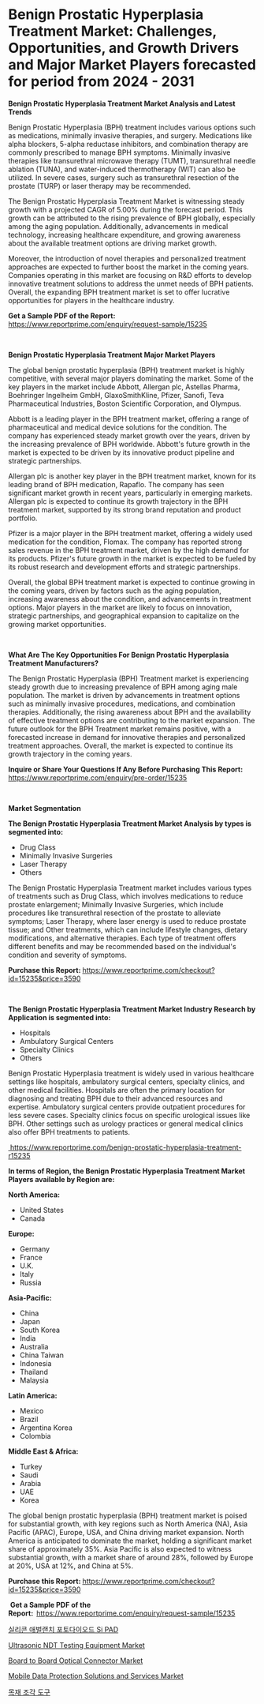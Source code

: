 <p><h1>Benign Prostatic Hyperplasia Treatment Market: Challenges, Opportunities, and Growth Drivers and Major Market Players forecasted for period from 2024 - 2031</h1></p><p><strong>Benign Prostatic Hyperplasia Treatment Market Analysis and Latest Trends</strong></p>
<p><p>Benign Prostatic Hyperplasia (BPH) treatment includes various options such as medications, minimally invasive therapies, and surgery. Medications like alpha blockers, 5-alpha reductase inhibitors, and combination therapy are commonly prescribed to manage BPH symptoms. Minimally invasive therapies like transurethral microwave therapy (TUMT), transurethral needle ablation (TUNA), and water-induced thermotherapy (WIT) can also be utilized. In severe cases, surgery such as transurethral resection of the prostate (TURP) or laser therapy may be recommended.</p><p>The Benign Prostatic Hyperplasia Treatment Market is witnessing steady growth with a projected CAGR of 5.00% during the forecast period. This growth can be attributed to the rising prevalence of BPH globally, especially among the aging population. Additionally, advancements in medical technology, increasing healthcare expenditure, and growing awareness about the available treatment options are driving market growth.</p><p>Moreover, the introduction of novel therapies and personalized treatment approaches are expected to further boost the market in the coming years. Companies operating in this market are focusing on R&D efforts to develop innovative treatment solutions to address the unmet needs of BPH patients. Overall, the expanding BPH treatment market is set to offer lucrative opportunities for players in the healthcare industry.</p></p>
<p><strong>Get a Sample PDF of the Report:&nbsp;</strong> <a href="https://www.reportprime.com/enquiry/request-sample/15235">https://www.reportprime.com/enquiry/request-sample/15235</a></p>
<p>&nbsp;</p>
<p><strong>Benign Prostatic Hyperplasia Treatment Major Market Players</strong></p>
<p><p>The global benign prostatic hyperplasia (BPH) treatment market is highly competitive, with several major players dominating the market. Some of the key players in the market include Abbott, Allergan plc, Astellas Pharma, Boehringer Ingelheim GmbH, GlaxoSmithKline, Pfizer, Sanofi, Teva Pharmaceutical Industries, Boston Scientific Corporation, and Olympus.</p><p>Abbott is a leading player in the BPH treatment market, offering a range of pharmaceutical and medical device solutions for the condition. The company has experienced steady market growth over the years, driven by the increasing prevalence of BPH worldwide. Abbott's future growth in the market is expected to be driven by its innovative product pipeline and strategic partnerships.</p><p>Allergan plc is another key player in the BPH treatment market, known for its leading brand of BPH medication, Rapaflo. The company has seen significant market growth in recent years, particularly in emerging markets. Allergan plc is expected to continue its growth trajectory in the BPH treatment market, supported by its strong brand reputation and product portfolio.</p><p>Pfizer is a major player in the BPH treatment market, offering a widely used medication for the condition, Flomax. The company has reported strong sales revenue in the BPH treatment market, driven by the high demand for its products. Pfizer's future growth in the market is expected to be fueled by its robust research and development efforts and strategic partnerships.</p><p>Overall, the global BPH treatment market is expected to continue growing in the coming years, driven by factors such as the aging population, increasing awareness about the condition, and advancements in treatment options. Major players in the market are likely to focus on innovation, strategic partnerships, and geographical expansion to capitalize on the growing market opportunities.</p></p>
<p>&nbsp;</p>
<p><strong>What Are The Key Opportunities For Benign Prostatic Hyperplasia Treatment Manufacturers?</strong></p>
<p><p>The Benign Prostatic Hyperplasia (BPH) Treatment market is experiencing steady growth due to increasing prevalence of BPH among aging male population. The market is driven by advancements in treatment options such as minimally invasive procedures, medications, and combination therapies. Additionally, the rising awareness about BPH and the availability of effective treatment options are contributing to the market expansion. The future outlook for the BPH Treatment market remains positive, with a forecasted increase in demand for innovative therapies and personalized treatment approaches. Overall, the market is expected to continue its growth trajectory in the coming years.</p></p>
<p><strong>Inquire or Share Your Questions If Any Before Purchasing This Report:</strong> <a href="https://www.reportprime.com/enquiry/pre-order/15235">https://www.reportprime.com/enquiry/pre-order/15235</a></p>
<p>&nbsp;</p>
<p><strong>Market Segmentation</strong></p>
<p><strong>The Benign Prostatic Hyperplasia Treatment Market Analysis by types is segmented into:</strong></p>
<p><ul><li>Drug Class</li><li>Minimally Invasive Surgeries</li><li>Laser Therapy</li><li>Others</li></ul></p>
<p><p>The Benign Prostatic Hyperplasia Treatment market includes various types of treatments such as Drug Class, which involves medications to reduce prostate enlargement; Minimally Invasive Surgeries, which include procedures like transurethral resection of the prostate to alleviate symptoms; Laser Therapy, where laser energy is used to reduce prostate tissue; and Other treatments, which can include lifestyle changes, dietary modifications, and alternative therapies. Each type of treatment offers different benefits and may be recommended based on the individual's condition and severity of symptoms.</p></p>
<p><strong>Purchase this Report:&nbsp;</strong><a href="https://www.reportprime.com/checkout?id=15235&price=3590">https://www.reportprime.com/checkout?id=15235&price=3590</a></p>
<p>&nbsp;</p>
<p><strong>The Benign Prostatic Hyperplasia Treatment Market Industry Research by Application is segmented into:</strong></p>
<p><ul><li>Hospitals</li><li>Ambulatory Surgical Centers</li><li>Specialty Clinics</li><li>Others</li></ul></p>
<p><p>Benign Prostatic Hyperplasia treatment is widely used in various healthcare settings like hospitals, ambulatory surgical centers, specialty clinics, and other medical facilities. Hospitals are often the primary location for diagnosing and treating BPH due to their advanced resources and expertise. Ambulatory surgical centers provide outpatient procedures for less severe cases. Specialty clinics focus on specific urological issues like BPH. Other settings such as urology practices or general medical clinics also offer BPH treatments to patients.</p></p>
<p><a href="https://www.reportprime.com/benign-prostatic-hyperplasia-treatment-r15235">&nbsp;https://www.reportprime.com/benign-prostatic-hyperplasia-treatment-r15235</a></p>
<p><strong>In terms of Region, the Benign Prostatic Hyperplasia Treatment Market Players available by Region are:</strong></p>
<p>
    <p> <strong> North America: </strong>
        <ul>
            <li>United States</li>
            <li>Canada</li>
        </ul>
        </p> 
    <p> <strong> Europe: </strong>
        <ul>
            <li>Germany</li>
            <li>France</li>
            <li>U.K.</li>
            <li>Italy</li>
            <li>Russia</li>
        </ul>
        </p> 
    <p> <strong> Asia-Pacific: </strong>
        <ul>
            <li>China</li>
            <li>Japan</li>
            <li>South Korea</li>
            <li>India</li>
            <li>Australia</li>
            <li>China Taiwan</li>
            <li>Indonesia</li>
            <li>Thailand</li>
            <li>Malaysia</li>
        </ul>
        </p> 
    <p> <strong> Latin America: </strong>
        <ul>
            <li>Mexico</li>
            <li>Brazil</li>
            <li>Argentina Korea</li>
            <li>Colombia</li>
        </ul>
        </p> 
    <p> <strong> Middle East & Africa: </strong>
        <ul>
            <li>Turkey</li>
            <li>Saudi</li>
            <li>Arabia</li>
            <li>UAE</li>
            <li>Korea</li>
        </ul>
    </p>
    </p>
<p><p>The global benign prostatic hyperplasia (BPH) treatment market is poised for substantial growth, with key regions such as North America (NA), Asia Pacific (APAC), Europe, USA, and China driving market expansion. North America is anticipated to dominate the market, holding a significant market share of approximately 35%. Asia Pacific is also expected to witness substantial growth, with a market share of around 28%, followed by Europe at 20%, USA at 12%, and China at 5%.</p></p>
<p><strong>Purchase this Report: </strong><a href="https://www.reportprime.com/checkout?id=15235&price=3590">https://www.reportprime.com/checkout?id=15235&price=3590</a></p>
<p>&nbsp;<strong>Get a Sample PDF of the Report:&nbsp;&nbsp;</strong><a href="https://www.reportprime.com/enquiry/request-sample/15235">https://www.reportprime.com/enquiry/request-sample/15235</a></p>
<p><strong></strong></p>
<p><p><a href="https://github.com/gambitz1998/Market-Research-Report-List-1/blob/main/2112917122932.md">실리콘 애벌랜치 포토다이오드 Si PAD</a></p><p><a href="https://github.com/mabenkhyari11/Market-Research-Report-List-1/blob/main/ultrasonic-ndt-testing-equipment-market.md">Ultrasonic NDT Testing Equipment Market</a></p><p><a href="https://medium.com/@keith.sutherland8067/global-board-to-board-optical-connector-market-size-is-expected-to-reach-at-a-cagr-of-11-7-e56f1cd0adca">Board to Board Optical Connector Market</a></p><p><a href="https://github.com/WillieWoodard/Market-Research-Report-List-5/blob/main/mobile-data-protection-solutions-and-services-market.md">Mobile Data Protection Solutions and Services Market</a></p><p><a href="https://medium.com/@thib_harou/%EB%AA%A9%EA%B3%B5%EA%B5%AC-%EC%8B%9C%EC%9E%A5-%EA%B7%9C%EB%AA%A8-%EC%8B%9C%EC%9E%A5-%EC%84%B8%EB%B6%84%ED%99%94-%EC%8B%9C%EC%9E%A5-%EB%8F%99%ED%96%A5-%EB%B0%8F-%EC%84%B1%EC%9E%A5-%EB%B6%84%EC%84%9D%EC%9D%84-2031%EB%85%84%EA%B9%8C%EC%A7%80-%EC%98%88%EC%B8%A1%ED%95%A9%EB%8B%88%EB%8B%A4-2a0b98082cfa">목재 조각 도구</a></p></p>